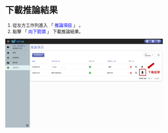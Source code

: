 # 下載推論結果

1. 從左方工作列進入 「 <font color="blue">推論項目</font> 」 。
2. 點擊 「 <font color="blue">向下箭頭</font> 」 下載推論結果。

![alt text](image-2.png)
